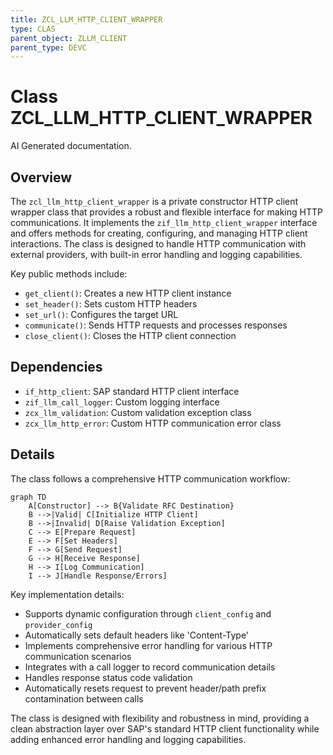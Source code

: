 ```yaml
---
title: ZCL_LLM_HTTP_CLIENT_WRAPPER
type: CLAS
parent_object: ZLLM_CLIENT
parent_type: DEVC
---
```


# Class ZCL_LLM_HTTP_CLIENT_WRAPPER

AI Generated documentation.
## Overview
The `zcl_llm_http_client_wrapper` is a private constructor HTTP client wrapper class that provides a robust and flexible interface for making HTTP communications. It implements the `zif_llm_http_client_wrapper` interface and offers methods for creating, configuring, and managing HTTP client interactions. The class is designed to handle HTTP communication with external providers, with built-in error handling and logging capabilities.

Key public methods include:
- `get_client()`: Creates a new HTTP client instance
- `set_header()`: Sets custom HTTP headers
- `set_url()`: Configures the target URL
- `communicate()`: Sends HTTP requests and processes responses
- `close_client()`: Closes the HTTP client connection

## Dependencies
- `if_http_client`: SAP standard HTTP client interface
- `zif_llm_call_logger`: Custom logging interface
- `zcx_llm_validation`: Custom validation exception class
- `zcx_llm_http_error`: Custom HTTP communication error class

## Details
The class follows a comprehensive HTTP communication workflow:

```mermaid
graph TD
    A[Constructor] --> B{Validate RFC Destination}
    B -->|Valid| C[Initialize HTTP Client]
    B -->|Invalid| D[Raise Validation Exception]
    C --> E[Prepare Request]
    E --> F[Set Headers]
    F --> G[Send Request]
    G --> H[Receive Response]
    H --> I[Log Communication]
    I --> J[Handle Response/Errors]
```

Key implementation details:
- Supports dynamic configuration through `client_config` and `provider_config`
- Automatically sets default headers like 'Content-Type'
- Implements comprehensive error handling for various HTTP communication scenarios
- Integrates with a call logger to record communication details
- Handles response status code validation
- Automatically resets request to prevent header/path prefix contamination between calls

The class is designed with flexibility and robustness in mind, providing a clean abstraction layer over SAP's standard HTTP client functionality while adding enhanced error handling and logging capabilities.

